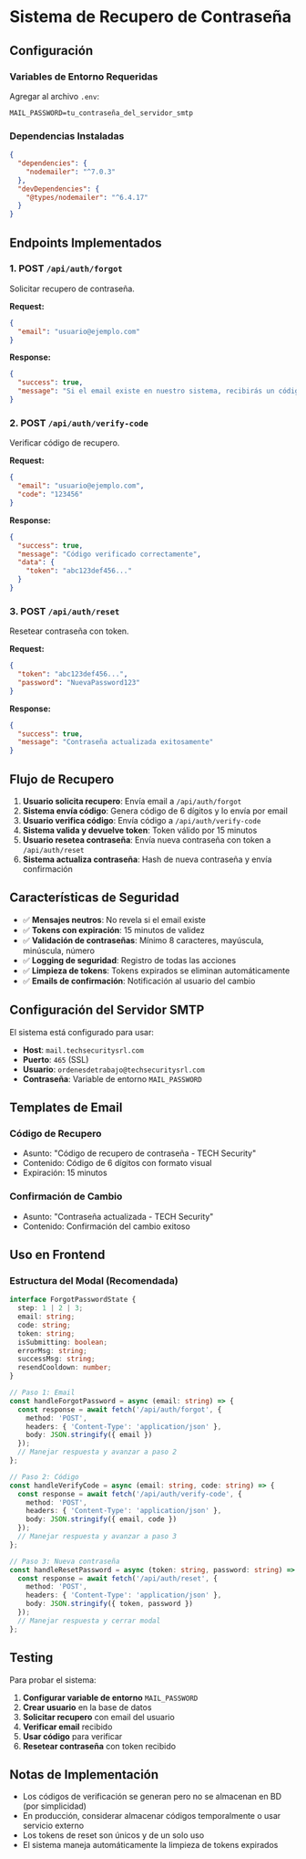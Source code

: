 # Sistema de Recupero de Contraseña

## Configuración

### Variables de Entorno Requeridas

Agregar al archivo `.env`:

```env
MAIL_PASSWORD=tu_contraseña_del_servidor_smtp
```

### Dependencias Instaladas

```json
{
  "dependencies": {
    "nodemailer": "^7.0.3"
  },
  "devDependencies": {
    "@types/nodemailer": "^6.4.17"
  }
}
```

## Endpoints Implementados

### 1. POST `/api/auth/forgot`
Solicitar recupero de contraseña.

**Request:**
```json
{
  "email": "usuario@ejemplo.com"
}
```

**Response:**
```json
{
  "success": true,
  "message": "Si el email existe en nuestro sistema, recibirás un código de verificación en unos minutos."
}
```

### 2. POST `/api/auth/verify-code`
Verificar código de recupero.

**Request:**
```json
{
  "email": "usuario@ejemplo.com",
  "code": "123456"
}
```

**Response:**
```json
{
  "success": true,
  "message": "Código verificado correctamente",
  "data": {
    "token": "abc123def456..."
  }
}
```

### 3. POST `/api/auth/reset`
Resetear contraseña con token.

**Request:**
```json
{
  "token": "abc123def456...",
  "password": "NuevaPassword123"
}
```

**Response:**
```json
{
  "success": true,
  "message": "Contraseña actualizada exitosamente"
}
```

## Flujo de Recupero

1. **Usuario solicita recupero**: Envía email a `/api/auth/forgot`
2. **Sistema envía código**: Genera código de 6 dígitos y lo envía por email
3. **Usuario verifica código**: Envía código a `/api/auth/verify-code`
4. **Sistema valida y devuelve token**: Token válido por 15 minutos
5. **Usuario resetea contraseña**: Envía nueva contraseña con token a `/api/auth/reset`
6. **Sistema actualiza contraseña**: Hash de nueva contraseña y envía confirmación

## Características de Seguridad

- ✅ **Mensajes neutros**: No revela si el email existe
- ✅ **Tokens con expiración**: 15 minutos de validez
- ✅ **Validación de contraseñas**: Mínimo 8 caracteres, mayúscula, minúscula, número
- ✅ **Logging de seguridad**: Registro de todas las acciones
- ✅ **Limpieza de tokens**: Tokens expirados se eliminan automáticamente
- ✅ **Emails de confirmación**: Notificación al usuario del cambio

## Configuración del Servidor SMTP

El sistema está configurado para usar:
- **Host**: `mail.techsecuritysrl.com`
- **Puerto**: `465` (SSL)
- **Usuario**: `ordenesdetrabajo@techsecuritysrl.com`
- **Contraseña**: Variable de entorno `MAIL_PASSWORD`

## Templates de Email

### Código de Recupero
- Asunto: "Código de recupero de contraseña - TECH Security"
- Contenido: Código de 6 dígitos con formato visual
- Expiración: 15 minutos

### Confirmación de Cambio
- Asunto: "Contraseña actualizada - TECH Security"
- Contenido: Confirmación del cambio exitoso

## Uso en Frontend

### Estructura del Modal (Recomendada)

```typescript
interface ForgotPasswordState {
  step: 1 | 2 | 3;
  email: string;
  code: string;
  token: string;
  isSubmitting: boolean;
  errorMsg: string;
  successMsg: string;
  resendCooldown: number;
}

// Paso 1: Email
const handleForgotPassword = async (email: string) => {
  const response = await fetch('/api/auth/forgot', {
    method: 'POST',
    headers: { 'Content-Type': 'application/json' },
    body: JSON.stringify({ email })
  });
  // Manejar respuesta y avanzar a paso 2
};

// Paso 2: Código
const handleVerifyCode = async (email: string, code: string) => {
  const response = await fetch('/api/auth/verify-code', {
    method: 'POST',
    headers: { 'Content-Type': 'application/json' },
    body: JSON.stringify({ email, code })
  });
  // Manejar respuesta y avanzar a paso 3
};

// Paso 3: Nueva contraseña
const handleResetPassword = async (token: string, password: string) => {
  const response = await fetch('/api/auth/reset', {
    method: 'POST',
    headers: { 'Content-Type': 'application/json' },
    body: JSON.stringify({ token, password })
  });
  // Manejar respuesta y cerrar modal
};
```

## Testing

Para probar el sistema:

1. **Configurar variable de entorno** `MAIL_PASSWORD`
2. **Crear usuario** en la base de datos
3. **Solicitar recupero** con email del usuario
4. **Verificar email** recibido
5. **Usar código** para verificar
6. **Resetear contraseña** con token recibido

## Notas de Implementación

- Los códigos de verificación se generan pero no se almacenan en BD (por simplicidad)
- En producción, considerar almacenar códigos temporalmente o usar servicio externo
- Los tokens de reset son únicos y de un solo uso
- El sistema maneja automáticamente la limpieza de tokens expirados
